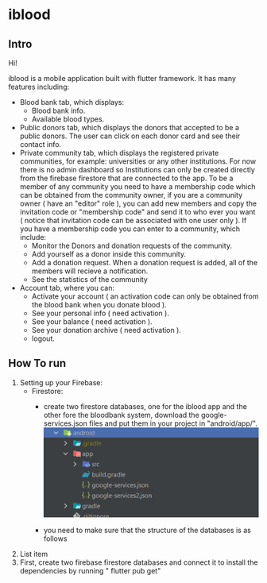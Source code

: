 # iblood

## Intro
Hi!

iblood is a mobile application built with flutter framework. It has many features including:
- Blood bank tab, which displays:
	- Blood bank info.
	- Available blood types.
- Public donors tab, which displays the donors that accepted to be a public donors. The user can click on each donor card and see their contact info.
- Private community tab, which displays the registered private communities, for example: universities or any other institutions. For now there is no admin dashboard so Institutions can only be created directly from the firebase firestore that are connected to the app. To be a member of any community you need to have a membership code which can be obtained from the community owner, if you are a community owner ( have an "editor" role ), you can add new members and copy the invitation code or "membership code" and send it to who ever you want ( notice that invitation code can be associated with one user only ). If you have a membership code you can enter to a community, which include:
	-  Monitor the Donors and donation requests of the community.
	- Add yourself as a donor inside this community.
	- Add a donation request. When a donation request is added, all of the members will recieve a notification.
	- See the statistics of the community
- Account tab, where you can:
	- Activate your account ( an activation code can only be obtained from the blood bank when you donate blood ).
	- See your personal info ( need activation ).
	- See your balance ( need activation ).
	- See your donation archive ( need activation ).
	- logout.

## How To run

 1. Setting up your Firebase:
	- Firestore:
		- create two firestore databases, one for the iblood app and the other fore the bloodbank system, download the google-services.json files and put them in your project in "android/app/".![google-services.json directory image](https://github.com/maath9826/iblood-public/blob/master/README-images/gs-dir.png?raw=true)



		- you need to make sure that the structure of the databases is as follows
 2. List item
 3. First, create two firebase firestore databases and  connect it to
install the dependencies by running " flutter pub get"